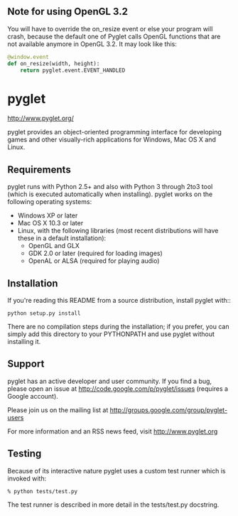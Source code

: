 Note for using OpenGL 3.2
-------------------------
You will have to override the on_resize event or else your program will crash,
because the default one of Pyglet calls OpenGL functions that are not
available anymore in OpenGL 3.2.
It may look like this:
```python
@window.event
def on_resize(width, height):
    return pyglet.event.EVENT_HANDLED
```

pyglet
======

http://www.pyglet.org/

pyglet provides an object-oriented programming interface for developing games
and other visually-rich applications for Windows, Mac OS X and Linux.

Requirements
------------

pyglet runs with Python 2.5+ and also with Python 3 through 2to3 tool (which
is executed automatically when installing). pyglet works on the following
operating systems:

* Windows XP or later
* Mac OS X 10.3 or later
* Linux, with the following libraries (most recent distributions will have
  these in a default installation):
    * OpenGL and GLX
    * GDK 2.0 or later (required for loading images)
    * OpenAL or ALSA (required for playing audio)
    
Installation
------------

If you're reading this README from a source distribution, install pyglet
with::

    python setup.py install

There are no compilation steps during the installation; if you prefer, you can
simply add this directory to your PYTHONPATH and use pyglet without
installing it.

Support
-------

pyglet has an active developer and user community.  If you find a bug, please
open an issue at http://code.google.com/p/pyglet/issues (requires a Google
account).

Please join us on the mailing list at 
http://groups.google.com/group/pyglet-users

For more information and an RSS news feed, visit http://www.pyglet.org

Testing
-------

Because of its interactive nature pyglet uses a custom test runner which is
invoked with:

    % python tests/test.py

The test runner is described in more detail in the tests/test.py docstring.
